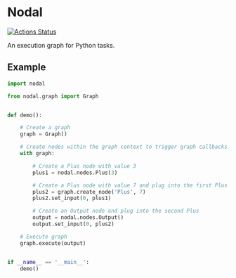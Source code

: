 # Nodal

[![Actions Status](https://github.com/thimic/nodal/workflows/Tests/badge.svg)](https://github.com/thimic/nodal/actions)


An execution graph for Python tasks.

## Example

```python
import nodal

from nodal.graph import Graph


def demo():

    # Create a graph
    graph = Graph()

    # Create nodes within the graph context to trigger graph callbacks.
    with graph:

        # Create a Plus node with value 3
        plus1 = nodal.nodes.Plus(3)

        # Create a Plus node with value 7 and plug into the first Plus
        plus2 = graph.create_node('Plus', 7)
        plus2.set_input(0, plus1)

        # Create an Output node and plug into the second Plus
        output = nodal.nodes.Output()
        output.set_input(0, plus2)

    # Execute graph
    graph.execute(output)


if __name__ == '__main__':
    demo()

```
